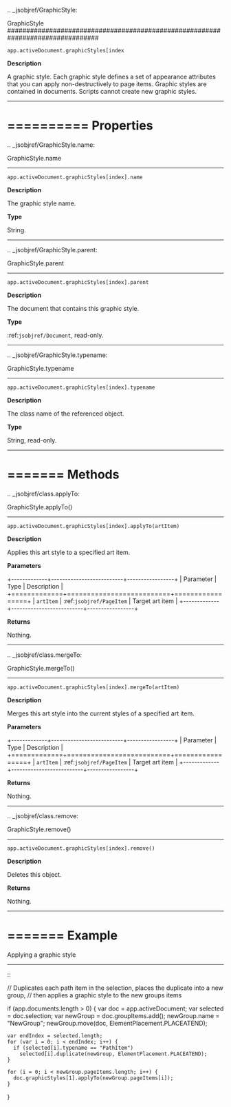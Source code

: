 .. _jsobjref/GraphicStyle:

GraphicStyle
################################################################################

``app.activeDocument.graphicStyles[index``

**Description**

A graphic style. Each graphic style defines a set of appearance attributes that you can apply non-destructively to page items. Graphic styles are contained in documents. Scripts cannot create new graphic styles.

----

==========
Properties
==========

.. _jsobjref/GraphicStyle.name:

GraphicStyle.name
********************************************************************************

``app.activeDocument.graphicStyles[index].name``

**Description**

The graphic style name.

**Type**

String.

----

.. _jsobjref/GraphicStyle.parent:

GraphicStyle.parent
********************************************************************************

``app.activeDocument.graphicStyles[index].parent``

**Description**

The document that contains this graphic style.

**Type**

:ref:`jsobjref/Document`, read-only.

----

.. _jsobjref/GraphicStyle.typename:

GraphicStyle.typename
********************************************************************************

``app.activeDocument.graphicStyles[index].typename``

**Description**

The class name of the referenced object.

**Type**

String, read-only.

----

=======
Methods
=======

.. _jsobjref/class.applyTo:

GraphicStyle.applyTo()
********************************************************************************

``app.activeDocument.graphicStyles[index].applyTo(artItem)``

**Description**

Applies this art style to a specified art item.

**Parameters**

+-------------+--------------------------+-----------------+
|  Parameter  |           Type           |   Description   |
+=============+==========================+=================+
| ``artItem`` | :ref:`jsobjref/PageItem` | Target art item |
+-------------+--------------------------+-----------------+

**Returns**

Nothing.

----

.. _jsobjref/class.mergeTo:

GraphicStyle.mergeTo()
********************************************************************************

``app.activeDocument.graphicStyles[index].mergeTo(artItem)``

**Description**

Merges this art style into the current styles of a specified art item.

**Parameters**

+-------------+--------------------------+-----------------+
|  Parameter  |           Type           |   Description   |
+=============+==========================+=================+
| ``artItem`` | :ref:`jsobjref/PageItem` | Target art item |
+-------------+--------------------------+-----------------+

**Returns**

Nothing.

----

.. _jsobjref/class.remove:

GraphicStyle.remove()
********************************************************************************

``app.activeDocument.graphicStyles[index].remove()``

**Description**

Deletes this object.

**Returns**

Nothing.

----

=======
Example
=======

Applying a graphic style
********************************************************************************

::

  // Duplicates each path item in the selection, places the duplicate into a new group,
  // then applies a graphic style to the new groups items

  if (app.documents.length > 0) {
    var doc = app.activeDocument;
    var selected = doc.selection;
    var newGroup = doc.groupItems.add();
    newGroup.name = "NewGroup";
    newGroup.move(doc, ElementPlacement.PLACEATEND);

    var endIndex = selected.length;
    for (var i = 0; i < endIndex; i++) {
      if (selected[i].typename == "PathItem")
        selected[i].duplicate(newGroup, ElementPlacement.PLACEATEND);
    }

    for (i = 0; i < newGroup.pageItems.length; i++) {
      doc.graphicStyles[1].applyTo(newGroup.pageItems[i]);
    }
  }
